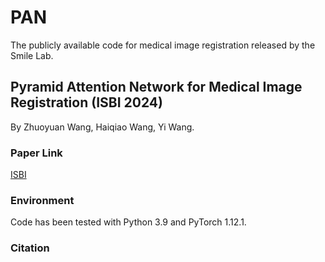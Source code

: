 # PAN
The publicly available code for medical image registration released by the Smile Lab.

## Pyramid Attention Network for Medical Image Registration (ISBI 2024)

By Zhuoyuan Wang, Haiqiao Wang, Yi Wang.

### Paper Link
[ISBI](https://github.com/JuliusWang-7/PAN)

### Environment
Code has been tested with Python 3.9 and PyTorch 1.12.1.

### Citation
